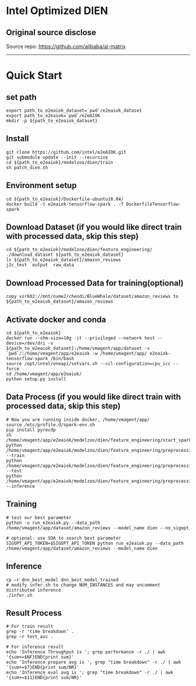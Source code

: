 # Intel Optimized DIEN
## Original source disclose
Source repo: https://github.com/alibaba/ai-matrix

---

# Quick Start

## set path
```
export path_to_e2eaiok_dataset=`pwd`/e2eaiok_dataset
export path_to_e2eaiok=`pwd`/e2eAIOK
mkdir -p ${path_to_e2eaiok_dataset}
```

## Install
```
git clone https://github.com/intel/e2eAIOK.git
git submodule update --init --recursive
cd ${path_to_e2eaiok}/modelzoo/dien/train
sh patch_dien.sh
```

## Environment setup
```
cd ${path_to_e2eaiok}/Dockerfile-ubuntu18.04/
docker build -t e2eaiok-tensorflow-spark . -f DockerfileTensorflow-spark
```

## Download Dataset (if you would like direct train with processed data, skip this step)
```
cd ${path_to_e2eaiok}/modelzoo/dien/feature_engineering/
./download_dataset ${path_to_e2eaiok_dataset}
ls ${path_to_e2eaiok_dataset}/amazon_reviews
j2c_test  output  raw_data
```

## Download Processed Data for training(optional)
```
copy vsr602://mnt/nvme2/chendi/BlueWhale/dataset/amazon_reviews to ${path_to_e2eaiok_dataset}/amazon_reviews
```

## Activate docker and conda
```
cd ${path_to_e2eaiok}
docker run --shm-size=10g -it --privileged --network host --device=/dev/dri -v ${path_to_e2eaiok_dataset}:/home/vmagent/app/dataset -v `pwd`/:/home/vmagent/app/e2eaiok -w /home/vmagent/app/ e2eaiok-tensorflow-spark /bin/bash
source /opt/intel/oneapi/setvars.sh --ccl-configuration=cpu_icc --force
cd /home/vmagent/app/e2eaiok/
python setup.py install
```

## Data Process (if you would like direct train with processed data, skip this step)
```
# Now you are running inside docker, /home/vmagent/app/
source /etc/profile.d/spark-env.sh
pip install pyrecdp
sh /home/vmagent/app/e2eaiok/modelzoo/dien/feature_engineering/start_spark_service.sh 
python /home/vmagent/app/e2eaiok/modelzoo/dien/feature_engineering/preprocessing.py --train
python /home/vmagent/app/e2eaiok/modelzoo/dien/feature_engineering/preprocessing.py --test
python /home/vmagent/app/e2eaiok/modelzoo/dien/feature_engineering/preprocessing.py --inference
```

## Training
```
# test our best parameter
python -u run_e2eaiok.py --data_path /home/vmagent/app/dataset/amazon_reviews --model_name dien --no_sigopt

# optional: use SDA to search best parameter
SIGOPT_API_TOKEN=$SIGOPT_API_TOKEN python run_e2eaiok.py --data_path /home/vmagent/app/dataset/amazon_reviews --model_name dien
```

## Inference
```
cp –r dnn_best_model dnn_best_model_trained
# modify infer.sh to change NUM_INSTANCES and may uncomment distributed inference 
./infer.sh
```

## Result Process
```
# For train result
grep -r 'time breakdown’ .
grep –r test_auc .

# For inference result
echo 'Inference Throughput is '; grep performance -r ./ | awk '{sum+=$NF}END{print sum}'
echo 'Inference prepare avg is '; grep "time breakdown" -r ./ | awk '{sum+=$7}END{print sum/NR}'
echo 'Inference eval avg is '; grep "time breakdown" -r ./ | awk '{sum+=$11}END{print sum/NR}'
```